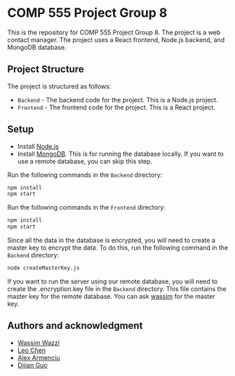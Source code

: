 # COMP 555 Project Group 8

This is the repository for COMP 555 Project Group 8. The project is a web contact manager. The project uses a React frontend, Node.js backend, and MongoDB database.

## Project Structure

The project is structured as follows:

- `Backend` - The backend code for the project. This is a Node.js project.
- `Frontend` - The frontend code for the project. This is a React project.

## Setup

* Install [Node.js](https://nodejs.org/en/download/)
* Install [MongoDB](https://docs.mongodb.com/manual/installation/). This is for running the database locally. If you want to use a remote database, you can skip this step.

Run the following commands in the `Backend` directory:
```bash
npm install
npm start
```

Run the following commands in the `Frontend` directory:
```bash
npm install
npm start
```

Since all the data in the database is encrypted, you will need to create a master key to encrypt the data. To do this, run the following command in the `Backend` directory:
```bash
node createMasterKey.js
```

If you want to run the server using our remote database, you will need to create the .encryption.key file in the `Backend` directory. This file contains the master key for the remote database. You can ask [wassim](wassim.wazzi@mail.mcgill.ca) for the master key.

## Authors and acknowledgment
* [Wassim Wazzi](wassim.wazzi@mail.mcgill.ca)
* [Leo Chen]()
* [Alex Armenciu]()
* [Dijian Guo]()

